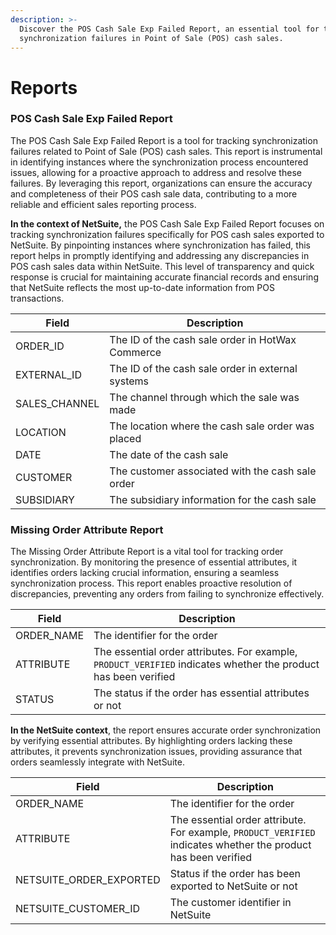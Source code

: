 ```yaml
---
description: >-
  Discover the POS Cash Sale Exp Failed Report, an essential tool for tracking
  synchronization failures in Point of Sale (POS) cash sales.
---
```


# Reports

### POS Cash Sale Exp Failed Report

The POS Cash Sale Exp Failed Report is a tool for tracking synchronization failures related to Point of Sale (POS) cash sales. This report is instrumental in identifying instances where the synchronization process encountered issues, allowing for a proactive approach to address and resolve these failures. By leveraging this report, organizations can ensure the accuracy and completeness of their POS cash sale data, contributing to a more reliable and efficient sales reporting process.

**In the context of NetSuite,** the POS Cash Sale Exp Failed Report focuses on tracking synchronization failures specifically for POS cash sales exported to NetSuite. By pinpointing instances where synchronization has failed, this report helps in promptly identifying and addressing any discrepancies in POS cash sales data within NetSuite. This level of transparency and quick response is crucial for maintaining accurate financial records and ensuring that NetSuite reflects the most up-to-date information from POS transactions.

| Field          | Description                                       |
| -------------- | ------------------------------------------------- |
| ORDER\_ID      | The ID of the cash sale order in HotWax Commerce  |
| EXTERNAL\_ID   | The ID of the cash sale order in external systems |
| SALES\_CHANNEL | The channel through which the sale was made       |
| LOCATION       | The location where the cash sale order was placed |
| DATE           | The date of the cash sale                         |
| CUSTOMER       | The customer associated with the cash sale order  |
| SUBSIDIARY     | The subsidiary information for the cash sale      |

### Missing Order Attribute Report

The Missing Order Attribute Report is a vital tool for tracking order synchronization. By monitoring the presence of essential attributes, it identifies orders lacking crucial information, ensuring a seamless synchronization process. This report enables proactive resolution of discrepancies, preventing any orders from failing to synchronize effectively.

| Field       | Description                                                                                                     |
| ----------- | --------------------------------------------------------------------------------------------------------------- |
| ORDER\_NAME | The identifier for the order                                                                                    |
| ATTRIBUTE   | The essential order attributes. For example, `PRODUCT_VERIFIED` indicates whether the product has been verified |
| STATUS      | The status if the order has essential attributes or not                                                         |

**In the NetSuite context**, the report ensures accurate order synchronization by verifying essential attributes. By highlighting orders lacking these attributes, it prevents synchronization issues, providing assurance that orders seamlessly integrate with NetSuite.

| Field                     | Description                                                                                                    |
| ------------------------- | -------------------------------------------------------------------------------------------------------------- |
| ORDER\_NAME               | The identifier for the order                                                                                   |
| ATTRIBUTE                 | The essential order attribute. For example, `PRODUCT_VERIFIED` indicates whether the product has been verified |
| NETSUITE\_ORDER\_EXPORTED | Status if the order has been exported to NetSuite or not                                                       |
| NETSUITE\_CUSTOMER\_ID    | The customer identifier in NetSuite                                                                            |
